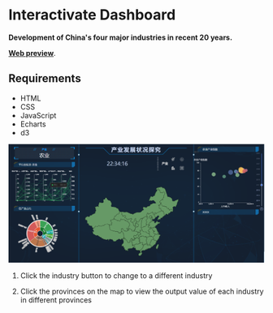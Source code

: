 # Interactivate Dashboard

**Development of China's four major industries in recent 20 years.**

[**Web preview**](https://dddclc.github.io/Interactive_Dashboard/).

Requirements
----

- HTML 
- CSS 
- JavaScript 
- Echarts
- d3



![image-20221214151204277](images/view.png)



1. Click the industry button to change to a different industry

2. Click the provinces on the map to view the output value of each industry in different provinces